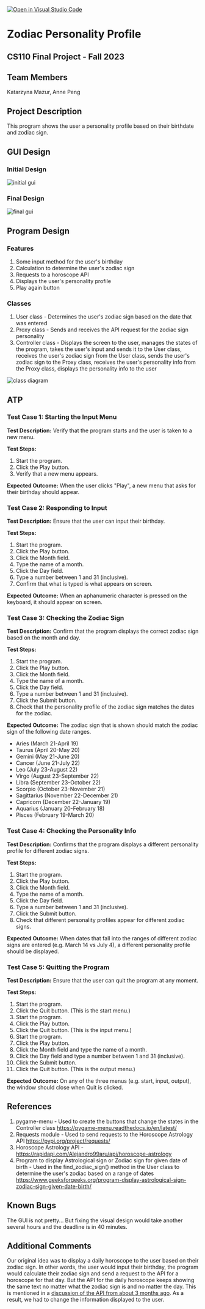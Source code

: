 [![Open in Visual Studio Code](https://classroom.github.com/assets/open-in-vscode-718a45dd9cf7e7f842a935f5ebbe5719a5e09af4491e668f4dbf3b35d5cca122.svg)](https://classroom.github.com/online_ide?assignment_repo_id=12803296&assignment_repo_type=AssignmentRepo)

# Zodiac Personality Profile
## CS110 Final Project - Fall 2023

## Team Members

Katarzyna Mazur, Anne Peng


## Project Description

This program shows the user a personality profile based on their birthdate and zodiac sign. 


## GUI Design

### Initial Design

![initial gui](assets/gui.jpg)

### Final Design

![final gui](assets/finalgui.jpg)


## Program Design

### Features
1. Some input method for the user's birthday
2. Calculation to determine the user's zodiac sign
3. Requests to a horoscope API
4. Displays the user's personality profile
5. Play again button

### Classes
1. User class - Determines the user's zodiac sign based on the date that was entered
2. Proxy class - Sends and receives the API request for the zodiac sign personality
3. Controller class - Displays the screen to the user, manages the states of the program, takes the user's input and sends it to the User class, receives the user's zodiac sign from the User class, sends the user's zodiac sign to the Proxy class, receives the user's personality info from the Proxy class, displays the personality info to the user

![class diagram](assets/class_diagram.jpg)


## ATP

### Test Case 1: Starting the Input Menu

**Test Description:** Verify that the program starts and the user is taken to a new menu.

**Test Steps:**
1. Start the program.
2. Click the Play button.
3. Verify that a new menu appears.

**Expected Outcome:** When the user clicks "Play", a new menu that asks for their birthday should appear.


### Test Case 2: Responding to Input

**Test Description:** Ensure that the user can input their birthday.

**Test Steps:**
1. Start the program.
2. Click the Play button.
3. Click the Month field.
4. Type the name of a month.
5. Click the Day field.
6. Type a number between 1 and 31 (inclusive).
7. Confirm that what is typed is what appears on screen.

**Expected Outcome:** When an aphanumeric character is pressed on the keyboard, it should appear on screen.


### Test Case 3: Checking the Zodiac Sign

**Test Description:** Confirm that the program displays the correct zodiac sign based on the month and day.

**Test Steps:**
1. Start the program.
2. Click the Play button.
3. Click the Month field.
4. Type the name of a month.
5. Click the Day field.
6. Type a number between 1 and 31 (inclusive).
7. Click the Submit button.
8. Check that the personality profile of the zodiac sign matches the dates for the zodiac.

**Expected Outcome:** The zodiac sign that is shown should match the zodiac sign of the following date ranges.

* Aries (March 21-April 19)
* Taurus (April 20-May 20)
* Gemini (May 21-June 20)
* Cancer (June 21-July 22)
* Leo (July 23-August 22)
* Virgo (August 23-September 22)
* Libra (September 23-October 22)
* Scorpio (October 23-November 21)
* Sagittarius (November 22-December 21)
* Capricorn (December 22-January 19)
* Aquarius (January 20-February 18)
* Pisces (February 19-March 20)


### Test Case 4: Checking the Personality Info

**Test Description:** Confirms that the program displays a different personality profile for different zodiac signs.

**Test Steps:**
1. Start the program.
2. Click the Play button.
3. Click the Month field.
4. Type the name of a month.
5. Click the Day field.
6. Type a number between 1 and 31 (inclusive).
7. Click the Submit button.
8. Check that different personality profiles appear for different zodiac signs.

**Expected Outcome:** When dates that fall into the ranges of different zodiac signs are entered (e.g. March 14 vs July 4), a different personality profile should be displayed.


### Test Case 5: Quitting the Program

**Test Description:** Ensure that the user can quit the program at any moment.

**Test Steps:**
1. Start the program.
2. Click the Quit button. (This is the start menu.)
3. Start the program.
4. Click the Play button.
5. Click the Quit button. (This is the input menu.)
6. Start the program.
7. Click the Play button.
8. Click the Month field and type the name of a month.
9. Click the Day field and type a number between 1 and 31 (inclusive).
10. Click the Submit button.
11. Click the Quit button. (This is the output menu.)

**Expected Outcome:** On any of the three menus (e.g. start, input, output), the window should close when Quit is clicked.


## References

1. pygame-menu - Used to create the buttons that change the states in the Controller class https://pygame-menu.readthedocs.io/en/latest/
2. Requests module - Used to send requests to the Horoscope Astrology API https://pypi.org/project/requests/
3. Horoscope Astrology API - https://rapidapi.com/Alejandro99aru/api/horoscope-astrology
4. Program to display Astrological sign or Zodiac sign for given date of birth - Used in the find_zodiac_sign() method in the User class to determine the user's zodiac based on a range of dates https://www.geeksforgeeks.org/program-display-astrological-sign-zodiac-sign-given-date-birth/


## Known Bugs

The GUI is not pretty... But fixing the visual design would take another several hours and the deadline is in 40 minutes.


## Additional Comments

Our original idea was to display a daily horoscope to the user based on their zodiac sign. In other words, the user would input their birthday, the program would calculate their zodiac sign and send a request to the API for a horoscope for that day. But the API for the daily horoscope keeps showing the same text no matter what the zodiac sign is and no matter the day. This is mentioned in a [discussion of the API from about 3 months ago](https://rapidapi.com/Alejandro99aru/api/horoscope-astrology/discussions/102243). As a result, we had to change the information displayed to the user.